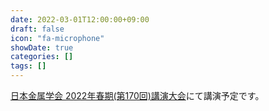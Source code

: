 ```yaml
---
date: 2022-03-01T12:00:00+09:00
draft: false
icon: "fa-microphone"
showDate: true
categories: []
tags: []
---
```


[日本金属学会 2022年春期(第170回)講演大会](https://jim.or.jp/MEETINGS/2022_spr/news/meeting-guide.html)にて講演予定です。